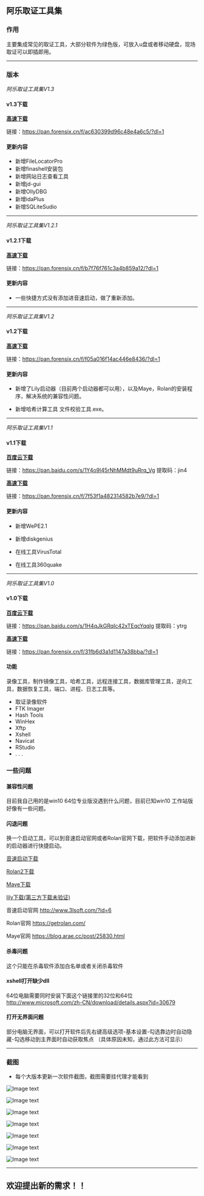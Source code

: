 ## 阿乐取证工具集
### 作用
主要集成常见的取证工具，大部分软件为绿色版，可放入u盘或者移动硬盘，现场取证可以即插即用。

---

### 版本

*阿乐取证工具集V1.3*

#### v1.3下载

[**高速下载**](https://pan.forensix.cn/f/ac630399d96c48e4a6c5/?dl=1)

链接：https://pan.forensix.cn/f/ac630399d96c48e4a6c5/?dl=1

#### 更新内容

* 新增FileLocatorPro
* 新增finashell安装包
* 新增网站日志查看工具
* 新增jd-gui
* 新增OllyDBG
* 新增idaPlus
* 新增SQLiteSudio

---

*阿乐取证工具集V1.2.1*

#### v1.2.1下载

[**高速下载**](https://pan.forensix.cn/f/b7f76f761c3a4b859a12/?dl=1)

链接：https://pan.forensix.cn/f/b7f76f761c3a4b859a12/?dl=1

#### 更新内容

* 一些快捷方式没有添加进音速启动，做了重新添加。

---

*阿乐取证工具集V1.2*

#### v1.2下载

[**高速下载**](https://pan.forensix.cn/f/f05a016f14ac446e8436/?dl=1)

链接：https://pan.forensix.cn/f/f05a016f14ac446e8436/?dl=1

#### 更新内容

* 新增了Lily启动器（目前两个启动器都可以用），以及Maye，Rolan的安装程序，解决系统的兼容性问题。
 
* 新增哈希计算工具 文件校验工具.exe。

---

*阿乐取证工具集V1.1*

#### v1.1下载

[**百度云下载**](https://pan.baidu.com/s/1Y4o9l45rNhMMdt9uRrq_Vg)

链接：https://pan.baidu.com/s/1Y4o9l45rNhMMdt9uRrq_Vg
提取码：jin4

[**高速下载**](https://pan.forensix.cn/f/7f53f1a482314582b7e9/?dl=1)

链接：https://pan.forensix.cn/f/7f53f1a482314582b7e9/?dl=1

#### 更新内容
* 新增WePE2.1

* 新增diskgenius

* 在线工具VirusTotal

* 在线工具360quake

---

*阿乐取证工具集V1.0*

#### v1.0下载

[**百度云下载**](https://pan.baidu.com/s/1H4qJkGRqIc42xTEqcYqqlg)

链接：https://pan.baidu.com/s/1H4qJkGRqIc42xTEqcYqqlg
提取码：ytrg

[**高速下载**](https://pan.forensix.cn/f/31fb6d3a1d1147a38bba/?dl=1)

链接：https://pan.forensix.cn/f/31fb6d3a1d1147a38bba/?dl=1

#### 功能
录像工具，制作镜像工具，哈希工具，远程连接工具，数据库管理工具，逆向工具，数据恢复工具，端口、进程、日志工具等。
* 取证录像软件
* FTK Imager
* Hash Tools
* WinHex
* Xftp
* Xshell
* Navicat
* RStudio
* . . .

### 一些问题
#### 兼容性问题 

目前我自己用的是win10 64位专业版没遇到什么问题，目前已知win10 工作站版好像有一些问题。

#### 闪退问题

换一个启动工具，可以到音速启动官网或者Rolan官网下载，把软件手动添加进新的启动器进行快捷启动。

[音速启动下载](http://www.3lsoft.com/zb_users/upload/2020/01/setup_vstart6.exe)

[Rolan2下载](https://kzzkz.gz.bcebos.com/setup.exe)

[Maye下载](https://share.weiyun.com/1tjpvaTo)

[lily下载(第三方下载未验证)](http://www.pc6.com/softview/SoftView_568525.html)

音速启动官网 http://www.3lsoft.com/?id=6

Rolan官网 https://getrolan.com/

Maye官网 https://blog.arae.cc/post/25830.html

#### 杀毒问题

这个只能在杀毒软件添加白名单或者关闭杀毒软件

#### xshell打开缺少dll

64位电脑需要同时安装下面这个链接里的32位和64位
http://www.microsoft.com/zh-CN/download/details.aspx?id=30679

#### 打开无界面问题

部分电脑无界面，可以打开软件后先右键高级选项-基本设置-勾选靠边时自动隐藏-勾选移动到主界面时自动获取焦点
（具体原因未知，通过此方法可显示）

---

### 截图

* 每个大版本更新一次软件截图，截图需要挂代理才能看到

![Image text](https://raw.githubusercontent.com/zmzmon/zmzm/main/%E5%B7%A5%E5%85%B7%E6%88%AA%E5%9B%BE/1.png)

![Image text](https://raw.githubusercontent.com/zmzmon/zmzm/main/%E5%B7%A5%E5%85%B7%E6%88%AA%E5%9B%BE/2.png)

![Image text](https://raw.githubusercontent.com/zmzmon/zmzm/main/%E5%B7%A5%E5%85%B7%E6%88%AA%E5%9B%BE/3.png)

![Image text](https://raw.githubusercontent.com/zmzmon/zmzm/main/%E5%B7%A5%E5%85%B7%E6%88%AA%E5%9B%BE/4.png)

![Image text](https://raw.githubusercontent.com/zmzmon/zmzm/main/%E5%B7%A5%E5%85%B7%E6%88%AA%E5%9B%BE/5.png)

![Image text](https://raw.githubusercontent.com/zmzmon/zmzm/main/%E5%B7%A5%E5%85%B7%E6%88%AA%E5%9B%BE/6.png)

![Image text](https://raw.githubusercontent.com/zmzmon/zmzm/main/%E5%B7%A5%E5%85%B7%E6%88%AA%E5%9B%BE/7.png)


---
## 欢迎提出新的需求！！

